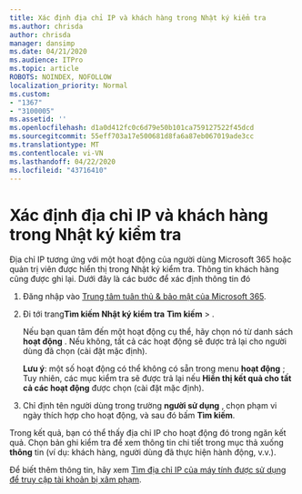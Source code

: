 ```yaml
---
title: Xác định địa chỉ IP và khách hàng trong Nhật ký kiểm tra
ms.author: chrisda
author: chrisda
manager: dansimp
ms.date: 04/21/2020
ms.audience: ITPro
ms.topic: article
ROBOTS: NOINDEX, NOFOLLOW
localization_priority: Normal
ms.custom:
- "1367"
- "3100005"
ms.assetid: ''
ms.openlocfilehash: d1a0d412fc0c6d79e50b101ca759127522f45dcd
ms.sourcegitcommit: 55eff703a17e500681d8fa6a87eb067019ade3cc
ms.translationtype: MT
ms.contentlocale: vi-VN
ms.lasthandoff: 04/22/2020
ms.locfileid: "43716410"
---
```

# <a name="identify-ip-address-and-client-in-audit-logs"></a>Xác định địa chỉ IP và khách hàng trong Nhật ký kiểm tra

Địa chỉ IP tương ứng với một hoạt động của người dùng Microsoft 365 hoặc quản trị viên được hiển thị trong Nhật ký kiểm tra. Thông tin khách hàng cũng được ghi lại. Dưới đây là các bước để xác định thông tin đó

1. Đăng nhập vào [Trung tâm tuân thủ & bảo mật của Microsoft 365](https://protection.office.com/).

2. Đi tới trang**Tìm kiếm Nhật ký kiểm tra** **Tìm kiếm** > .

   Nếu bạn quan tâm đến một hoạt động cụ thể, hãy chọn nó từ danh sách **hoạt động** . Nếu không, tất cả các hoạt động sẽ được trả lại cho người dùng đã chọn (cài đặt mặc định).

   **Lưu ý**: một số hoạt động có thể không có sẵn trong menu **hoạt động** ; Tuy nhiên, các mục kiểm tra sẽ được trả lại nếu **Hiển thị kết quả cho tất cả các hoạt động** được chọn (cài đặt mặc định).

3. Chỉ định tên người dùng trong trường **người sử dụng** , chọn phạm vi ngày thích hợp cho hoạt động, và sau đó bấm **Tìm kiếm**.

Trong kết quả, bạn có thể thấy địa chỉ IP cho hoạt động đó trong ngăn kết quả. Chọn bản ghi kiểm tra để xem thông tin chi tiết trong mục thả xuống **thông** tin (ví dụ: khách hàng, người dùng đã thực hiện hành động, v.v.).

Để biết thêm thông tin, hãy xem [Tìm địa chỉ IP của máy tính được sử dụng để truy cập tài khoản bị xâm phạm](https://docs.microsoft.com/office365/securitycompliance/auditing-troubleshooting-scenarios#finding-the-ip-address-of-the-computer-used-to-access-a-compromised-account).
